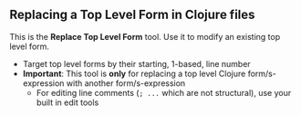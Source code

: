 ## Replacing a Top Level Form in Clojure files

This is the **Replace Top Level Form** tool. Use it to modify an existing top level form.

* Target top level forms by their starting, 1-based, line number
* **Important**: This tool is **only** for replacing a top level Clojure form/s-expression with another form/s-expression
  * For editing line comments (`; ...` which are not structural), use your built in edit tools